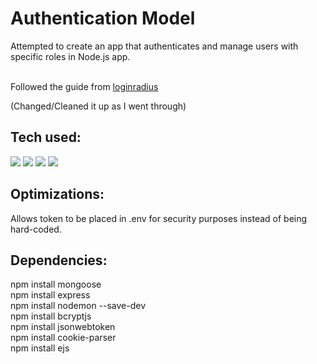 # Authentication Model

Attempted to create an app that authenticates and manage users with specific roles in Node.js app.
<br> <br>

Followed the guide from [loginradius](https://www.loginradius.com/blog/engineering/guest-post/nodejs-authentication-guide/)

(Changed/Cleaned it up as I went through)

## Tech used:

<img src="https://img.shields.io/badge/JavaScript%20-%20?style=plastic&logo=javascript&label=%E2%94%82&labelColor=rgba(15%2C%2066%2C%20110%2C%200.9)&color=rgba(20%2C%20132%2C%20167%2C%200.9)"/> <img src="https://img.shields.io/badge/Node.js%20-%20?style=plastic&logo=node.js&label=%E2%94%82&labelColor=rgba(15%2C%2066%2C%20110%2C%200.9)&color=rgba(20%2C%20132%2C%20167%2C%200.9)"/> <img src="https://img.shields.io/badge/Mongo‑DB%20-%20?style=plastic&logo=mongodb&label=%E2%94%82&labelColor=rgba(15%2C%2066%2C%20110%2C%200.9)&color=rgba(20%2C%20132%2C%20167%2C%200.9)"/> <img src="https://img.shields.io/badge/Express%20-%20?style=plastic&logo=express&label=%E2%94%82&labelColor=rgba(15%2C%2066%2C%20110%2C%200.9)&color=rgba(20%2C%20132%2C%20167%2C%200.9)"/>

## Optimizations:

Allows token to be placed in .env for security purposes instead of being hard-coded.

## Dependencies:

npm install mongoose <br>
npm install express <br>
npm install nodemon --save-dev <br>
npm install bcryptjs <br>
npm install jsonwebtoken <br>
npm install cookie-parser <br>
npm install ejs <br>
